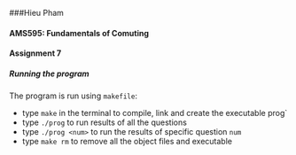 ###Hieu Pham

#### AMS595: Fundamentals of Comuting

#### Assignment 7



##### Running the program

The program is run using `makefile`:

- type `make` in the terminal to compile, link and create the executable prog`
- type `./prog` to run results of all the questions
- type `./prog <num>` to run the results of specific question `num`
- type `make rm` to remove all the object files and executable

